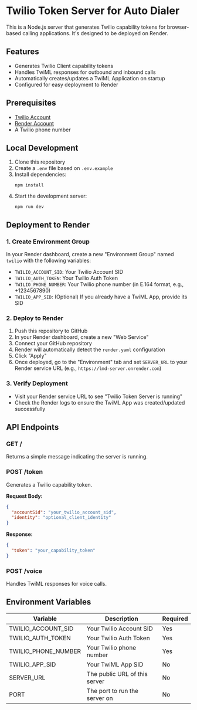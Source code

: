 # Twilio Token Server for Auto Dialer

This is a Node.js server that generates Twilio capability tokens for browser-based calling applications. It's designed to be deployed on Render.

## Features

- Generates Twilio Client capability tokens
- Handles TwiML responses for outbound and inbound calls
- Automatically creates/updates a TwiML Application on startup
- Configured for easy deployment to Render

## Prerequisites

- [Twilio Account](https://www.twilio.com/try-twilio)
- [Render Account](https://render.com/)
- A Twilio phone number

## Local Development

1. Clone this repository
2. Create a `.env` file based on `.env.example`
3. Install dependencies:
   ```
   npm install
   ```
4. Start the development server:
   ```
   npm run dev
   ```

## Deployment to Render

### 1. Create Environment Group

In your Render dashboard, create a new "Environment Group" named `twilio` with the following variables:

- `TWILIO_ACCOUNT_SID`: Your Twilio Account SID
- `TWILIO_AUTH_TOKEN`: Your Twilio Auth Token
- `TWILIO_PHONE_NUMBER`: Your Twilio phone number (in E.164 format, e.g., +1234567890)
- `TWILIO_APP_SID`: (Optional) If you already have a TwiML App, provide its SID

### 2. Deploy to Render

1. Push this repository to GitHub
2. In your Render dashboard, create a new "Web Service"
3. Connect your GitHub repository
4. Render will automatically detect the `render.yaml` configuration
5. Click "Apply"
6. Once deployed, go to the "Environment" tab and set `SERVER_URL` to your Render service URL (e.g., `https://lmd-server.onrender.com`)

### 3. Verify Deployment

- Visit your Render service URL to see "Twilio Token Server is running"
- Check the Render logs to ensure the TwiML App was created/updated successfully

## API Endpoints

### GET /

Returns a simple message indicating the server is running.

### POST /token

Generates a Twilio capability token.

**Request Body:**
```json
{
  "accountSid": "your_twilio_account_sid",
  "identity": "optional_client_identity"
}
```

**Response:**
```json
{
  "token": "your_capability_token"
}
```

### POST /voice

Handles TwiML responses for voice calls.

## Environment Variables

| Variable | Description | Required |
|----------|-------------|----------|
| TWILIO_ACCOUNT_SID | Your Twilio Account SID | Yes |
| TWILIO_AUTH_TOKEN | Your Twilio Auth Token | Yes |
| TWILIO_PHONE_NUMBER | Your Twilio phone number | Yes |
| TWILIO_APP_SID | Your TwiML App SID | No |
| SERVER_URL | The public URL of this server | No |
| PORT | The port to run the server on | No |